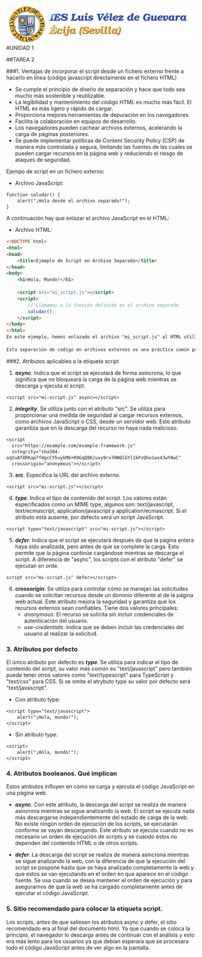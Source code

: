 ![Image Text](imagenes/descarga.png "Imagen superficial")
#UNIDAD 1

##TAREA 2

###1. Ventajas de incorporar el script desde un fichero externo frente a hacerlo en línea (código javascript directamente en el fichero HTML)

- Se cumple el principio de diseño de separación y hace que todo sea mucho más sostenible y reutilizable.
- La legibilidad y mantenimiento del código HTML es mucho más fácil. El HTML es más ligero y rápido de cargar.
- Proporciona mejores herramientas de depuración en los navegadores.
- Facilita la colaboración en equipos de desarrollo.
- Los navegadores pueden cachear archivos externos, acelerando la carga de páginas posteriores.
- Se puede implementar políticas de Content Security Policy (CSP) de manera más controlada y segura, limitando las fuentes de las cuales se pueden cargar recursos en la página web y reduciendo el riesgo de ataques de seguridad.

Ejempo de script en un fichero externo:
- Archivo JavaScript:
```JS
function saludar() {
    alert("¡Hola desde el archivo separado!");
}
```
A continuación hay que enlazar el archivo JavaScript en el HTML:
- Archivo HTML:
```HTML
<!DOCTYPE html>
<html>
<head>
    <title>Ejemplo de Script en Archivo Separado</title>
</head>
<body>
    <h1>Hola, Mundo!</h1>

    <script src="mi_script.js"></script>
    <script>
        // Llamamos a la función definida en el archivo separado
        saludar();
    </script>
</body>
</html>
En este ejemplo, hemos enlazado el archivo "mi_script.js" al HTML utilizando la etiqueta <script> con el atributo src. Luego, en el script dentro del HTML, llamamos a la función saludar() definida en el archivo separado. Cuando se carga la página, se ejecutará el script y mostrará un cuadro de alerta con el mensaje "¡Hola desde el archivo separado!".

Esta separación de código en archivos externos es una práctica común para mantener el código más organizado y reutilizable en aplicaciones web más grandes.
```

###2. Atributos aplicables a la etiqueta script

1. **_async_**. Indica que el script se ejecutará de forma asíncrona, lo que significa que no bloqueará la carga de la página web mientras se descarga y ejecuta el script.

```JS
<script src="mi-script.js" async></script>  
```

2. **_integrity_**. Se utiliza junto con el atributo "src". Se utiliza para proporcionar una medida de seguridad al cargar recursos externos, como archivos JavaScript o CSS, desde un servidor web. Este atributo garantiza que en la descarga del recurso no haya nada malicioso.

```JS
<script
  src="https://example.com/example-framework.js"
  integrity="sha384-oqVuAfXRKap7fdgcCY5uykM6+R9GqQ8K/uxy9rx7HNQlGYl1kPzQho1wx4JwY8wC"
  crossorigin="anonymous"></script>
```

3. **_src_**. Especifica la URL del archivo externo.

```JS
<script src="mi-script.js"></script>
```

4. **_type_**. Indica el tipo de contenido del script. Los valores están especificados como un MIME type, algunos son: text/javascript, text/ecmascript, application/javascript y application/ecmascript.
   Si el atributo está ausente, por defecto será un script JavaScript.

```JS
<script type="text/javascript" src="mi-script.js"></script>
```

5. **_defer_**. Indica que el script se ejecutará después de que la página entera haya sido analizada, pero antes de que se complete la carga. Esto permite que la página continúe cargándose mientras se descarga el script. A diferencia de "async", los scripts con el atributo "defer" se ejecutan en orde.

```JS
script src="mi-script.js" defer></script>
```

6. **_crossorigin_**. Se utiliza para controlar cómo se manejan las solicitudes cuando se solicitan recursos desde un dominio diferente al de la página web actual. Este atributo mejora la seguridad y garantiza que los recursos externos sean confiables. Tiene dos valores principales:
   - _anonymous_. El recurso se solicita sin incluir credenciales de autenticación del usuario.
   - _use-credentials_. Indica que se deben incluir las credenciales del usuario al realizar la solicitud.

### 3. Atributos por defecto
El único atributo por defecto es **_type_**. Se utiliza para indicar el tipo de contenido del script, su valor más común es "text/javascript" pero también puede tener otros valores como "text/typescript" para TypeScript y "text/css" para CSS.
Si se omite el atrybuto type su valor por defecto será "text/javascript".

- Con atributo type:

```JS
<script type="text/javascript">
    alert("¡Hola, mundo!");
</script>
```

- Sin atributo type:
```JS
<script>
    alert("¡Hola, mundo!");
</script>
```

### 4. Atributos booleanos. Qué implican
Estos atributos influyen en cómo se carga y ejecuta el código JavaScript en una página web.

- **_async_**. Con este atributo, la descarga del script se realiza de manera asíncrona mientras se sigue analizando la web. El script se ejecuta nada más descargarse independientemente del estado de carga de la web.
No existe ningún orden de ejecución de los scripts, se ejecutarán conforme se vayan descargando.
 Este atributo se ejecuta cuando no es necesario un orden de ejecución de scripts y se cuando éstos no dependen del contenido HTML o de otros scripts.  
   
- **_defer_**. La descarga del script se realiza de manera asíncrona mientras se sigue analizando la web, con la diferencia de que la ejecución del script se pospone hasta que se haya analizado completamente la web y que estos se van ejecutando en el orden en que aparece en el código fuente.
Se usa cuando se desea mantener el orden de ejecución y para asegurarnos de que la web se ha cargado completamente antes de ejecutar el código JavaScript.

### 5. Sitio recomendado para colocar la etiqueta script.
Los scripts, antes de que saliesen los atributos async y defer, el sitio recomendado era al final del documento html. Ya que cuando se coloca la principio, el navegador lo descarga antes de continuar con el análisis y esto era más lento para los usuarios ya que debían esperara que se procesara todo el código JavaScript antes de ver algo en la pantalla.